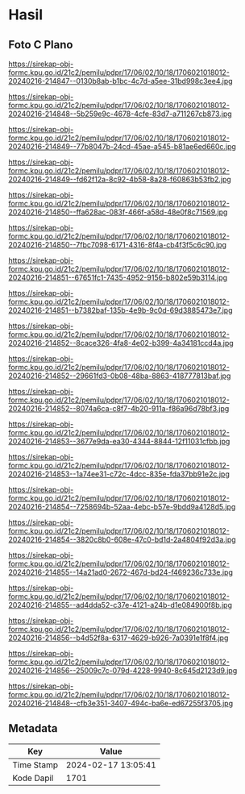 # Hasil

## Foto C Plano

https://sirekap-obj-formc.kpu.go.id/21c2/pemilu/pdpr/17/06/02/10/18/1706021018012-20240216-214847--0130b8ab-b1bc-4c7d-a5ee-31bd998c3ee4.jpg

https://sirekap-obj-formc.kpu.go.id/21c2/pemilu/pdpr/17/06/02/10/18/1706021018012-20240216-214848--5b259e9c-4678-4cfe-83d7-a711267cb873.jpg

https://sirekap-obj-formc.kpu.go.id/21c2/pemilu/pdpr/17/06/02/10/18/1706021018012-20240216-214849--77b8047b-24cd-45ae-a545-b81ae6ed660c.jpg

https://sirekap-obj-formc.kpu.go.id/21c2/pemilu/pdpr/17/06/02/10/18/1706021018012-20240216-214849--fd62f12a-8c92-4b58-8a28-f60863b53fb2.jpg

https://sirekap-obj-formc.kpu.go.id/21c2/pemilu/pdpr/17/06/02/10/18/1706021018012-20240216-214850--ffa628ac-083f-466f-a58d-48e0f8c71569.jpg

https://sirekap-obj-formc.kpu.go.id/21c2/pemilu/pdpr/17/06/02/10/18/1706021018012-20240216-214850--7fbc7098-6171-4316-8f4a-cb4f3f5c6c90.jpg

https://sirekap-obj-formc.kpu.go.id/21c2/pemilu/pdpr/17/06/02/10/18/1706021018012-20240216-214851--67651fc1-7435-4952-9156-b802e59b3114.jpg

https://sirekap-obj-formc.kpu.go.id/21c2/pemilu/pdpr/17/06/02/10/18/1706021018012-20240216-214851--b7382baf-135b-4e9b-9c0d-69d3885473e7.jpg

https://sirekap-obj-formc.kpu.go.id/21c2/pemilu/pdpr/17/06/02/10/18/1706021018012-20240216-214852--8cace326-4fa8-4e02-b399-4a34181ccd4a.jpg

https://sirekap-obj-formc.kpu.go.id/21c2/pemilu/pdpr/17/06/02/10/18/1706021018012-20240216-214852--29661fd3-0b08-48ba-8863-418777813baf.jpg

https://sirekap-obj-formc.kpu.go.id/21c2/pemilu/pdpr/17/06/02/10/18/1706021018012-20240216-214852--8074a6ca-c8f7-4b20-911a-f86a96d78bf3.jpg

https://sirekap-obj-formc.kpu.go.id/21c2/pemilu/pdpr/17/06/02/10/18/1706021018012-20240216-214853--3677e9da-ea30-4344-8844-12f11031cfbb.jpg

https://sirekap-obj-formc.kpu.go.id/21c2/pemilu/pdpr/17/06/02/10/18/1706021018012-20240216-214853--1a74ee31-c72c-4dcc-835e-fda37bb91e2c.jpg

https://sirekap-obj-formc.kpu.go.id/21c2/pemilu/pdpr/17/06/02/10/18/1706021018012-20240216-214854--7258694b-52aa-4ebc-b57e-9bdd9a4128d5.jpg

https://sirekap-obj-formc.kpu.go.id/21c2/pemilu/pdpr/17/06/02/10/18/1706021018012-20240216-214854--3820c8b0-608e-47c0-bd1d-2a4804f92d3a.jpg

https://sirekap-obj-formc.kpu.go.id/21c2/pemilu/pdpr/17/06/02/10/18/1706021018012-20240216-214855--14a21ad0-2672-467d-bd24-f469236c733e.jpg

https://sirekap-obj-formc.kpu.go.id/21c2/pemilu/pdpr/17/06/02/10/18/1706021018012-20240216-214855--ad4dda52-c37e-4121-a24b-d1e084900f8b.jpg

https://sirekap-obj-formc.kpu.go.id/21c2/pemilu/pdpr/17/06/02/10/18/1706021018012-20240216-214856--b4d52f8a-6317-4629-b926-7a0391e1f8f4.jpg

https://sirekap-obj-formc.kpu.go.id/21c2/pemilu/pdpr/17/06/02/10/18/1706021018012-20240216-214856--25009c7c-079d-4228-9940-8c645d2123d9.jpg

https://sirekap-obj-formc.kpu.go.id/21c2/pemilu/pdpr/17/06/02/10/18/1706021018012-20240216-214848--cfb3e351-3407-494c-ba6e-ed67255f3705.jpg


## Metadata

| Key        | Value               |
| ---------- | ------------------- |
| Time Stamp | 2024-02-17 13:05:41 |
| Kode Dapil | 1701                |



